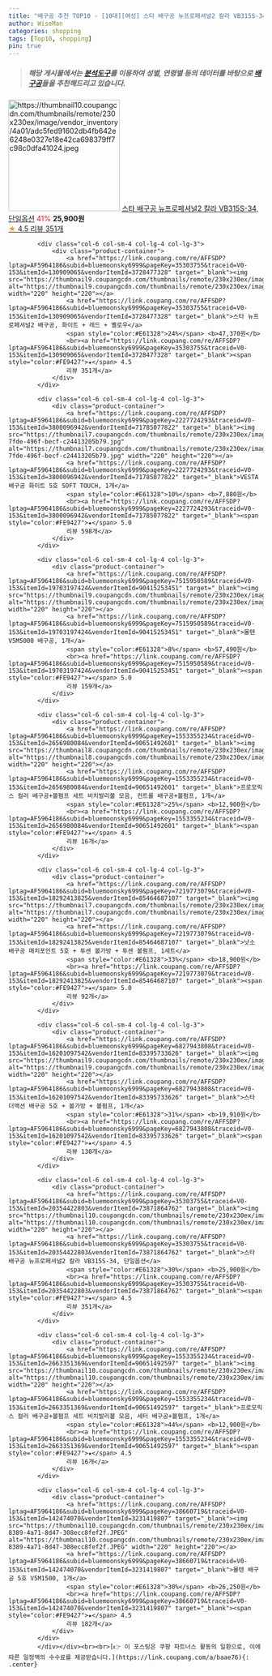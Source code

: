 ```yaml
---
title: "배구공 추천 TOP10 - [10대][여성] 스타 배구공 뉴프로페셔널2 칼라 VB315S-34, 단일옵션"
author: WiseMan
categories: shopping
tags: [Top10, shopping]
pin: true
---
```


> ##### 해당 게시물에서는 [**분석도구**](https://itemscout.io/)를 이용하여 **성별**, **연령별** 등의 데이터를 바탕으로 [**배구공**](https://link.coupang.com/a/baae76)들을 추천해드리고 있습니다.
<div class="container"><div class="row">
            <div class="col-6 col-sm-4 col-lg-4 col-lg-3">
                <div class="product-container">
                    <a href="https://link.coupang.com/re/AFFSDP?lptag=AF5964186&subid=bluemoonsky6999&pageKey=35303755&traceid=V0-153&itemId=20354422803&vendorItemId=73871864762" target="_blank"><img src="https://thumbnail10.coupangcdn.com/thumbnails/remote/230x230ex/image/vendor_inventory/4a01/adc5fed91602db4fb642e6248e0327e18e42ca698379ff7c98c0dfa41024.jpeg" alt="https://thumbnail10.coupangcdn.com/thumbnails/remote/230x230ex/image/vendor_inventory/4a01/adc5fed91602db4fb642e6248e0327e18e42ca698379ff7c98c0dfa41024.jpeg" width="220" height="220"></a>
                    <a href="https://link.coupang.com/re/AFFSDP?lptag=AF5964186&subid=bluemoonsky6999&pageKey=35303755&traceid=V0-153&itemId=20354422803&vendorItemId=73871864762" target="_blank">스타 배구공 뉴프로페셔널2 칼라 VB315S-34, 단일옵션</a>
                    <span style="color:#E61328">41%</span> <b>25,900원</b>
                    <br><a href="https://link.coupang.com/re/AFFSDP?lptag=AF5964186&subid=bluemoonsky6999&pageKey=35303755&traceid=V0-153&itemId=20354422803&vendorItemId=73871864762" target="_blank"><span style="color:#FE9427">★</span> 4.5
                    리뷰 351개</a>
                </div>
            </div>
            
            <div class="col-6 col-sm-4 col-lg-4 col-lg-3">
                <div class="product-container">
                    <a href="https://link.coupang.com/re/AFFSDP?lptag=AF5964186&subid=bluemoonsky6999&pageKey=35303755&traceid=V0-153&itemId=130909065&vendorItemId=3728477328" target="_blank"><img src="https://thumbnail9.coupangcdn.com/thumbnails/remote/230x230ex/image/vendor_inventory/754f/8340b24c5901dc49d668ceb56c69a21505d2cc0ec401470f642b7925ce3f.jpg" alt="https://thumbnail9.coupangcdn.com/thumbnails/remote/230x230ex/image/vendor_inventory/754f/8340b24c5901dc49d668ceb56c69a21505d2cc0ec401470f642b7925ce3f.jpg" width="220" height="220"></a>
                    <a href="https://link.coupang.com/re/AFFSDP?lptag=AF5964186&subid=bluemoonsky6999&pageKey=35303755&traceid=V0-153&itemId=130909065&vendorItemId=3728477328" target="_blank">스타 뉴프로페셔널2 배구공, 화이트 + 레드 + 옐로우</a>
                    <span style="color:#E61328">24%</span> <b>47,370원</b>
                    <br><a href="https://link.coupang.com/re/AFFSDP?lptag=AF5964186&subid=bluemoonsky6999&pageKey=35303755&traceid=V0-153&itemId=130909065&vendorItemId=3728477328" target="_blank"><span style="color:#FE9427">★</span> 4.5
                    리뷰 351개</a>
                </div>
            </div>
            
            <div class="col-6 col-sm-4 col-lg-4 col-lg-3">
                <div class="product-container">
                    <a href="https://link.coupang.com/re/AFFSDP?lptag=AF5964186&subid=bluemoonsky6999&pageKey=2227724293&traceid=V0-153&itemId=3800096942&vendorItemId=71785077822" target="_blank"><img src="https://thumbnail7.coupangcdn.com/thumbnails/remote/230x230ex/image/retail/images/2020/10/12/12/2/db3f81f2-7fde-496f-becf-c24413205b79.jpg" alt="https://thumbnail7.coupangcdn.com/thumbnails/remote/230x230ex/image/retail/images/2020/10/12/12/2/db3f81f2-7fde-496f-becf-c24413205b79.jpg" width="220" height="220"></a>
                    <a href="https://link.coupang.com/re/AFFSDP?lptag=AF5964186&subid=bluemoonsky6999&pageKey=2227724293&traceid=V0-153&itemId=3800096942&vendorItemId=71785077822" target="_blank">VESTA 배구공 화이트 5호 SOFT TOUCH, 1개</a>
                    <span style="color:#E61328">10%</span> <b>7,880원</b>
                    <br><a href="https://link.coupang.com/re/AFFSDP?lptag=AF5964186&subid=bluemoonsky6999&pageKey=2227724293&traceid=V0-153&itemId=3800096942&vendorItemId=71785077822" target="_blank"><span style="color:#FE9427">★</span> 5.0
                    리뷰 598개</a>
                </div>
            </div>
            
            <div class="col-6 col-sm-4 col-lg-4 col-lg-3">
                <div class="product-container">
                    <a href="https://link.coupang.com/re/AFFSDP?lptag=AF5964186&subid=bluemoonsky6999&pageKey=7515950589&traceid=V0-153&itemId=19703197424&vendorItemId=90415253451" target="_blank"><img src="https://thumbnail9.coupangcdn.com/thumbnails/remote/230x230ex/image/vendor_inventory/ff35/6b6d4a319a12f2801bc0541cb89c7b42e31f448039d1de85eb9b8c4cbc62.png" alt="https://thumbnail9.coupangcdn.com/thumbnails/remote/230x230ex/image/vendor_inventory/ff35/6b6d4a319a12f2801bc0541cb89c7b42e31f448039d1de85eb9b8c4cbc62.png" width="220" height="220"></a>
                    <a href="https://link.coupang.com/re/AFFSDP?lptag=AF5964186&subid=bluemoonsky6999&pageKey=7515950589&traceid=V0-153&itemId=19703197424&vendorItemId=90415253451" target="_blank">몰텐 V5M5000 배구공, 1개</a>
                    <span style="color:#E61328">8%</span> <b>57,490원</b>
                    <br><a href="https://link.coupang.com/re/AFFSDP?lptag=AF5964186&subid=bluemoonsky6999&pageKey=7515950589&traceid=V0-153&itemId=19703197424&vendorItemId=90415253451" target="_blank"><span style="color:#FE9427">★</span> 5.0
                    리뷰 159개</a>
                </div>
            </div>
            
            <div class="col-6 col-sm-4 col-lg-4 col-lg-3">
                <div class="product-container">
                    <a href="https://link.coupang.com/re/AFFSDP?lptag=AF5964186&subid=bluemoonsky6999&pageKey=1553355234&traceid=V0-153&itemId=2656980084&vendorItemId=90651492601" target="_blank"><img src="https://thumbnail8.coupangcdn.com/thumbnails/remote/230x230ex/image/vendor_inventory/b7e7/ef09096121b64dc066208311570b6dac53581a06f51500381f51edf2deea.jpg" alt="https://thumbnail8.coupangcdn.com/thumbnails/remote/230x230ex/image/vendor_inventory/b7e7/ef09096121b64dc066208311570b6dac53581a06f51500381f51edf2deea.jpg" width="220" height="220"></a>
                    <a href="https://link.coupang.com/re/AFFSDP?lptag=AF5964186&subid=bluemoonsky6999&pageKey=1553355234&traceid=V0-153&itemId=2656980084&vendorItemId=90651492601" target="_blank">프로모릭스 컬러 배구공+볼펌프 세트 비치발리볼 모음, 컨트롤 배구공+볼펌프, 1개</a>
                    <span style="color:#E61328">25%</span> <b>12,900원</b>
                    <br><a href="https://link.coupang.com/re/AFFSDP?lptag=AF5964186&subid=bluemoonsky6999&pageKey=1553355234&traceid=V0-153&itemId=2656980084&vendorItemId=90651492601" target="_blank"><span style="color:#FE9427">★</span> 4.5
                    리뷰 16개</a>
                </div>
            </div>
            
            <div class="col-6 col-sm-4 col-lg-4 col-lg-3">
                <div class="product-container">
                    <a href="https://link.coupang.com/re/AFFSDP?lptag=AF5964186&subid=bluemoonsky6999&pageKey=7219773079&traceid=V0-153&itemId=18292413825&vendorItemId=85464687107" target="_blank"><img src="https://thumbnail7.coupangcdn.com/thumbnails/remote/230x230ex/image/vendor_inventory/3a42/47703dcf50e719871a9ae1fe5f9d0c150d3d5038ebf972461a83b1cf5781.jpg" alt="https://thumbnail7.coupangcdn.com/thumbnails/remote/230x230ex/image/vendor_inventory/3a42/47703dcf50e719871a9ae1fe5f9d0c150d3d5038ebf972461a83b1cf5781.jpg" width="220" height="220"></a>
                    <a href="https://link.coupang.com/re/AFFSDP?lptag=AF5964186&subid=bluemoonsky6999&pageKey=7219773079&traceid=V0-153&itemId=18292413825&vendorItemId=85464687107" target="_blank">낫소 배구공 매치포인트 5호 + 투센 볼가방 + 투센 볼펌프, 1세트</a>
                    <span style="color:#E61328">33%</span> <b>18,900원</b>
                    <br><a href="https://link.coupang.com/re/AFFSDP?lptag=AF5964186&subid=bluemoonsky6999&pageKey=7219773079&traceid=V0-153&itemId=18292413825&vendorItemId=85464687107" target="_blank"><span style="color:#FE9427">★</span> 5.0
                    리뷰 92개</a>
                </div>
            </div>
            
            <div class="col-6 col-sm-4 col-lg-4 col-lg-3">
                <div class="product-container">
                    <a href="https://link.coupang.com/re/AFFSDP?lptag=AF5964186&subid=bluemoonsky6999&pageKey=6827943808&traceid=V0-153&itemId=16201097542&vendorItemId=83395733626" target="_blank"><img src="https://thumbnail9.coupangcdn.com/thumbnails/remote/230x230ex/image/vendor_inventory/0776/a46d825fe6082501d36c4950c7b2e399531cd38cccb4b51a093572c33356.jpg" alt="https://thumbnail9.coupangcdn.com/thumbnails/remote/230x230ex/image/vendor_inventory/0776/a46d825fe6082501d36c4950c7b2e399531cd38cccb4b51a093572c33356.jpg" width="220" height="220"></a>
                    <a href="https://link.coupang.com/re/AFFSDP?lptag=AF5964186&subid=bluemoonsky6999&pageKey=6827943808&traceid=V0-153&itemId=16201097542&vendorItemId=83395733626" target="_blank">스타 더액션 배구공 5호 + 볼가방 + 볼펌프, 1개</a>
                    <span style="color:#E61328">31%</span> <b>19,910원</b>
                    <br><a href="https://link.coupang.com/re/AFFSDP?lptag=AF5964186&subid=bluemoonsky6999&pageKey=6827943808&traceid=V0-153&itemId=16201097542&vendorItemId=83395733626" target="_blank"><span style="color:#FE9427">★</span> 4.5
                    리뷰 130개</a>
                </div>
            </div>
            
            <div class="col-6 col-sm-4 col-lg-4 col-lg-3">
                <div class="product-container">
                    <a href="https://link.coupang.com/re/AFFSDP?lptag=AF5964186&subid=bluemoonsky6999&pageKey=35303755&traceid=V0-153&itemId=20354422803&vendorItemId=73871864762" target="_blank"><img src="https://thumbnail10.coupangcdn.com/thumbnails/remote/230x230ex/image/vendor_inventory/4a01/adc5fed91602db4fb642e6248e0327e18e42ca698379ff7c98c0dfa41024.jpeg" alt="https://thumbnail10.coupangcdn.com/thumbnails/remote/230x230ex/image/vendor_inventory/4a01/adc5fed91602db4fb642e6248e0327e18e42ca698379ff7c98c0dfa41024.jpeg" width="220" height="220"></a>
                    <a href="https://link.coupang.com/re/AFFSDP?lptag=AF5964186&subid=bluemoonsky6999&pageKey=35303755&traceid=V0-153&itemId=20354422803&vendorItemId=73871864762" target="_blank">스타 배구공 뉴프로페셔널2 칼라 VB315S-34, 단일옵션</a>
                    <span style="color:#E61328">30%</span> <b>25,900원</b>
                    <br><a href="https://link.coupang.com/re/AFFSDP?lptag=AF5964186&subid=bluemoonsky6999&pageKey=35303755&traceid=V0-153&itemId=20354422803&vendorItemId=73871864762" target="_blank"><span style="color:#FE9427">★</span> 4.5
                    리뷰 351개</a>
                </div>
            </div>
            
            <div class="col-6 col-sm-4 col-lg-4 col-lg-3">
                <div class="product-container">
                    <a href="https://link.coupang.com/re/AFFSDP?lptag=AF5964186&subid=bluemoonsky6999&pageKey=1553355234&traceid=V0-153&itemId=2663351369&vendorItemId=90651492597" target="_blank"><img src="https://thumbnail10.coupangcdn.com/thumbnails/remote/230x230ex/image/vendor_inventory/de22/87f4d7b4537fdb9f71cbf18e98da5a3a87f958c02e94f016b4c0ad63b4e9.jpg" alt="https://thumbnail10.coupangcdn.com/thumbnails/remote/230x230ex/image/vendor_inventory/de22/87f4d7b4537fdb9f71cbf18e98da5a3a87f958c02e94f016b4c0ad63b4e9.jpg" width="220" height="220"></a>
                    <a href="https://link.coupang.com/re/AFFSDP?lptag=AF5964186&subid=bluemoonsky6999&pageKey=1553355234&traceid=V0-153&itemId=2663351369&vendorItemId=90651492597" target="_blank">프로모릭스 컬러 배구공+볼펌프 세트 비치발리볼 모음, 세터 배구공+볼펌프, 1개</a>
                    <span style="color:#E61328">44%</span> <b>12,900원</b>
                    <br><a href="https://link.coupang.com/re/AFFSDP?lptag=AF5964186&subid=bluemoonsky6999&pageKey=1553355234&traceid=V0-153&itemId=2663351369&vendorItemId=90651492597" target="_blank"><span style="color:#FE9427">★</span> 4.5
                    리뷰 16개</a>
                </div>
            </div>
            
            <div class="col-6 col-sm-4 col-lg-4 col-lg-3">
                <div class="product-container">
                    <a href="https://link.coupang.com/re/AFFSDP?lptag=AF5964186&subid=bluemoonsky6999&pageKey=38660719&traceid=V0-153&itemId=142474070&vendorItemId=3231419807" target="_blank"><img src="https://thumbnail10.coupangcdn.com/thumbnails/remote/230x230ex/image/retail/images/2017/08/09/17/7/38c8226f-8389-4a71-8d47-308ecc8fef2f.JPEG" alt="https://thumbnail10.coupangcdn.com/thumbnails/remote/230x230ex/image/retail/images/2017/08/09/17/7/38c8226f-8389-4a71-8d47-308ecc8fef2f.JPEG" width="220" height="220"></a>
                    <a href="https://link.coupang.com/re/AFFSDP?lptag=AF5964186&subid=bluemoonsky6999&pageKey=38660719&traceid=V0-153&itemId=142474070&vendorItemId=3231419807" target="_blank">몰텐 배구공 5호 V5M1500, 1개</a>
                    <span style="color:#E61328">30%</span> <b>26,250원</b>
                    <br><a href="https://link.coupang.com/re/AFFSDP?lptag=AF5964186&subid=bluemoonsky6999&pageKey=38660719&traceid=V0-153&itemId=142474070&vendorItemId=3231419807" target="_blank"><span style="color:#FE9427">★</span> 4.5
                    리뷰 182개</a>
                </div>
            </div>
            </div></div><br><br>[👉 이 포스팅은 쿠팡 파트너스 활동의 일환으로, 이에 따른 일정액의 수수료를 제공받습니다.](https://link.coupang.com/a/baae76){: .center}